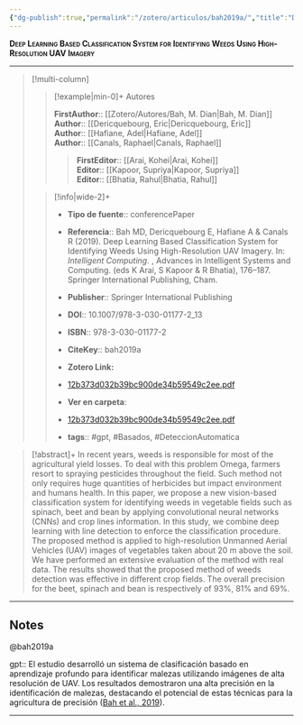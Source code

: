```yaml
---
{"dg-publish":true,"permalink":"/zotero/articulos/bah2019a/","title":"Deep Learning Based Classification System for Identifying Weeds Using High-Resolution UAV Imagery","tags":["#zotero"]}
---
```



<span style="font-variant:small-caps; font-weight: bold;">Deep Learning Based Classification System for Identifying Weeds Using High-Resolution UAV Imagery</span>

---


> [!multi-column]
>
>> [!example|min-0]+ Autores
>> 
>> **FirstAuthor**:: [[Zotero/Autores/Bah, M. Dian\|Bah, M. Dian]]  
>> **Author**:: [[Dericquebourg, Eric\|Dericquebourg, Eric]]  
>> **Author**:: [[Hafiane, Adel\|Hafiane, Adel]]  
>> **Author**:: [[Canals, Raphael\|Canals, Raphael]]  
 >>> **FirstEditor**:: [[Arai, Kohei\|Arai, Kohei]]  
>> **Editor**:: [[Kapoor, Supriya\|Kapoor, Supriya]]  
>> **Editor**:: [[Bhatia, Rahul\|Bhatia, Rahul]]  
 >
>
>> [!info|wide-2]+
>>
>> - **Tipo de fuente**:: conferencePaper
>> - **Referencia**:: Bah MD, Dericquebourg E, Hafiane A & Canals R (2019). Deep Learning Based Classification System for Identifying Weeds Using High-Resolution UAV Imagery. In: _Intelligent Computing_. , Advances in Intelligent Systems and Computing. (eds K Arai, S Kapoor & R Bhatia), 176–187. Springer International Publishing, Cham. 
>> -  **Publisher**:: Springer International Publishing
>> - **DOI**:: 10.1007/978-3-030-01177-2_13
>> - **ISBN**:: 978-3-030-01177-2
>> - **CiteKey**:: bah2019a
>> - **Zotero Link:** 
>> - [12b373d032b39bc900de34b59549c2ee.pdf](zotero://select/library/items/Q296UWRT)
>>
>> - **Ver en carpeta**: 
>> - [12b373d032b39bc900de34b59549c2ee.pdf](file://J:\OneDrive\Articulos\12b373d032b39bc900de34b59549c2ee.pdf)
>> - **tags**:: #gpt, #Basados, #DeteccionAutomatica



> [!abstract]+ 
>In recent years, weeds is responsible for most of the agricultural yield losses. To deal with this problem Omega, farmers resort to spraying pesticides throughout the field. Such method not only requires huge quantities of herbicides but impact environment and humans health. In this paper, we propose a new vision-based classification system for identifying weeds in vegetable fields such as spinach, beet and bean by applying convolutional neural networks (CNNs) and crop lines information. In this study, we combine deep learning with line detection to enforce the classification procedure. The proposed method is applied to high-resolution Unmanned Aerial Vehicles (UAV) images of vegetables taken about 20 m above the soil. We have performed an extensive evaluation of the method with real data. The results showed that the proposed method of weeds detection was effective in different crop fields. The overall precision for the beet, spinach and bean is respectively of 93%, 81% and 69%.


--- 

## Notes

@bah2019a

gpt:: El estudio desarrolló un sistema de clasificación basado en aprendizaje profundo para identificar malezas utilizando imágenes de alta resolución de UAV. Los resultados demostraron una alta precisión en la identificación de malezas, destacando el potencial de estas técnicas para la agricultura de precisión ([Bah et al., 2019](zotero://select/library/items/724YZRB2)).






---







